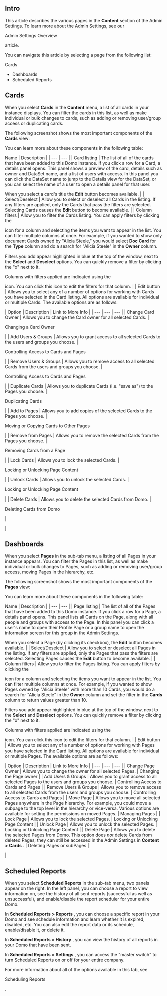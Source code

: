 

Intro
-------

This article describes the various pages in the
 **Content**
 section of the Admin Settings. To learn more about the Admin Settings, see our

Admin Settings Overview

article.


 You can navigate this article by selecting a page from the following list:

 Cards
* Dashboards
* Scheduled Reports

Cards
---------

When you select
 **Cards**
 in the
 **Content**
 menu, a list of all cards in your instance displays. You can filter the cards in this list, as well as make individual or bulk changes to cards, such as adding or removing user/group access or duplicating cards.


 The following screenshot shows the most important components of the
 **Cards**
 view:

You can learn more about these components in the following table:


 Name
  |
 Description
  |
| --- | --- |
|
 Card listing
  |
 The list of all of the cards that have been added to this Domo instance. If you click a row for a Card, a details panel opens. This panel shows a preview of the card, details such as owner and DataSet name, and a list of users with access. In this panel you can click the DataSet name to jump to the Details view for the DataSet, or you can select the name of a user to open a details panel for that user.


 When you select a card's title the
 **Edit**
 button becomes available.
  |
|
 Select/Deselect
  |
 Allow you to select or deselect all Cards in the listing. If any filters are applied, only the Cards that pass the filters are selected. Selecting Cards causes the
 **Edit**
 button to become available.
  |
|
 Column filters
  |
 Allow you to filter the Cards listing. You can apply filters by clicking the

icon for a column and selecting the items you want to appear in the list. You can filter multiple columns at once. For example, if you wanted to show only document Cards owned by "Alicia Steele," you would select
 **Doc Card**
 for the
 **Type**
 column and do a search for "Alicia Steele" in the
 **Owner**
 column.


 Filters you add appear highlighted in blue at the top of the window, next to the
 **Select**
 and
 **Deselect**
 options. You can quickly remove a filter by clicking the "x" next to it.


 Columns with filters applied are indicated using the

icon. You can click this icon to edit the filters for that column.
  |
|
 Edit button
  |
 Allows you to select any of a number of options for working with Cards you have selected in the Card listing. All options are available for individual or multiple Cards. The available options are as follows:


|
 Option
  |
 Description
  |
 Link to More Info
  |
| --- | --- | --- |
|
 Change Card Owner
  |
 Allows you to change the Card owner for all selected Cards.
  |

Changing a Card Owner

|
|
 Add Users & Groups
  |
 Allows you to grant access to all selected Cards to the users and groups you choose.
  |

Controlling Access to Cards and Pages

|
|
 Remove Users & Groups
  |
 Allows you to remove access to all selected Cards from the users and groups you choose.
  |

Controlling Access to Cards and Pages

|
|
 Duplicate Cards
  |
 Allows you to duplicate Cards (i.e. "save as") to the Pages you choose.
  |

Duplicating Cards

|
|
 Add to Pages
  |
 Allows you to add copies of the selected Cards to the Pages you choose.
  |

Moving or Copying Cards to Other Pages

|
|
 Remove from Pages
  |
 Allows you to remove the selected Cards from the Pages you choose.
  |

Removing Cards from a Page

|
|
 Lock Cards
  |
 Allows you to lock the selected Cards.
  |

Locking or Unlocking Page Content

|
|
 Unlock Cards
  |
 Allows you to unlock the selected Cards.
  |

Locking or Unlocking Page Content

|
|
 Delete Cards
  |
 Allows you to delete the selected Cards from Domo.
  |

Deleting Cards from Domo

|

|

Dashboards
--------------

When you select
 **Pages**
 in the sub-tab menu, a listing of all Pages in your instance appears. You can filter the Pages in this list, as well as make individual or bulk changes to Pages, such as adding or removing user/group access, moving Pages in the hierarchy, etc.


 The following screenshot shows the most important components of the
 **Pages**
 view:

You can learn more about these components in the following table:


 Name
  |
 Description
  |
| --- | --- |
|
 Page listing
  |
 The list of all of the Pages that have been added to this Domo instance. If you click a row for a Page, a details panel opens. This panel lists all Cards on the Page, along with all people and groups with access to the Page. In this panel you can click a user's name to open their Profile Page or a group name to open the information screen for this group in the Admin Settings.


 When you select a Page (by clicking its checkbox), the
 **Edit**
 button becomes available.
  |
|
 Select/Deselect
  |
 Allow you to select or deselect all Pages in the listing. If any filters are applied, only the Pages that pass the filters are selected. Selecting Pages causes the
 **Edit**
 button to become available.
  |
|
 Column filters
  |
 Allow you to filter the Pages listing. You can apply filters by clicking the

icon for a column and selecting the items you want to appear in the list. You can filter multiple columns at once. For example, if you wanted to show Pages owned by "Alicia Steele" with more than 10 Cards, you would do a search for "Alicia Steele" in the
 **Owner**
 column and set the filter in the
 **Cards**
 column to return values greater than 10.


 Filters you add appear highlighted in blue at the top of the window, next to the
 **Select**
 and
 **Deselect**
 options. You can quickly remove a filter by clicking the "x" next to it.


 Columns with filters applied are indicated using the

icon. You can click this icon to edit the filters for that column.
  |
|
 Edit button
  |
 Allows you to select any of a number of options for working with Pages you have selected in the Card listing. All options are available for individual or multiple Pages. The available options are as follows:


|
 Option
  |
 Description
  |
 Link to More Info
  |
| --- | --- | --- |
|
 Change Page Owner
  |
 Allows you to change the owner for all selected Pages.
  |
 Changing the Page owner
  |
|
 Add Users & Groups
  |
 Allows you to grant access to all selected Pages to the users and groups you choose.
  |
 Controlling Access to Cards and Pages
  |
|
 Remove Users & Groups
  |
 Allows you to remove access to all selected Cards from the users and groups you choose.
  |
 Controlling Access to Cards and Pages
  |
|
 Move Page
  |
 Allows you to move all selected Pages anywhere in the Page hierarchy. For example, you could move a subpage to the top level in the hierarchy or vice-versa. Various options are available for setting the permissions on moved Pages.
  |
 Managing Pages
  |
|
 Lock Page
  |
 Allows you to lock the selected Pages.
  |
 Locking or Unlocking Page Content
  |
|
 Unlock Page
  |
 Allows you to unlock the selected Pages.
  |
 Locking or Unlocking Page Content
  |
|
 Delete Page
  |
 Allows you to delete the selected Pages from Domo. This option does
 *not*
 delete Cards from deleted Pages; they can still be accessed in the Admin Settings in
 **Content > Cards**
 .
  |
 Deleting Pages or subPages
  |

|

Scheduled Reports
---------------------

When you select
 **Scheduled Reports**
 in the sub-tab menu, two panels appear on the right. In the left panel, you can choose a report to view information on, see the history of all sent reports (successful as well as unsuccessful), and enable/disable the report scheduler for your entire Domo.


 In
 **Scheduled Reports**
**> Reports**
 , you can choose a specific report in your Domo and see schedule information and learn whether it is expired, disabled, etc. You can also edit the report data or its schedule, enable/disable it, or delete it.

In
 **Scheduled Reports > History**
 , you can view the history of all reports in your Domo that have been sent.

In
 **Scheduled Reports > Settings**
 , you can access the "master switch" to turn Scheduled Reports on or off for your entire company.

For more information about all of the options available in this tab, see

Scheduling Reports

.

